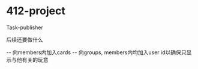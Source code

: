 # 412-project
Task-publisher

后续还要做什么

  -- 向members内加入cards
  -- 向groups, members内均加入user id以确保只显示与他有关的玩意
